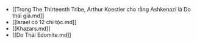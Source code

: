 - [[Trong The Thirteenth Tribe, Arthur Koestler cho rằng Ashkenazi là Do thái giả.md]]
- [[Israel có 12 chi tộc.md]]
- [[Khazars.md]]
- [[Do Thái Edomite.md]]
